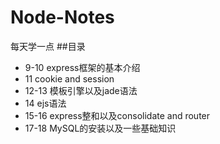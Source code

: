 # Node-Notes
每天学一点
##目录
* 9-10   express框架的基本介绍
* 11     cookie and session
* 12-13  模板引擎以及jade语法
* 14     ejs语法
* 15-16  express整和以及consolidate and router
* 17-18  MySQL的安装以及一些基础知识